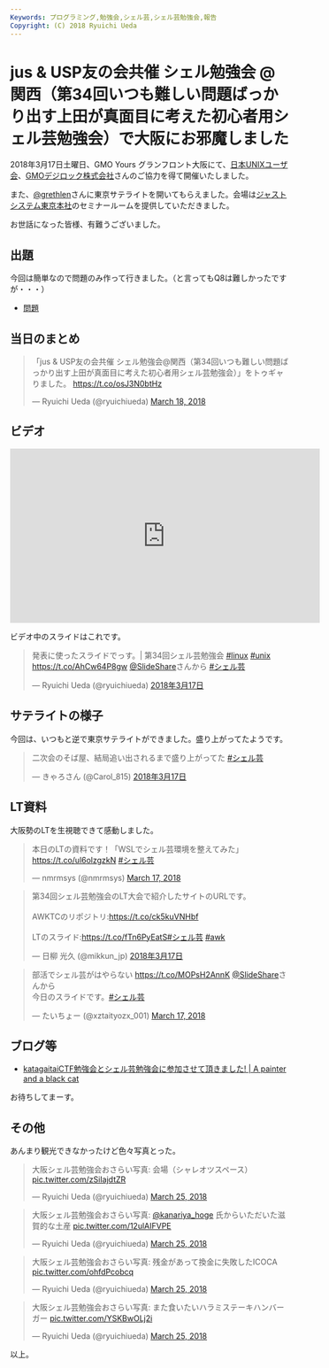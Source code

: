 ```yaml
---
Keywords: プログラミング,勉強会,シェル芸,シェル芸勉強会,報告
Copyright: (C) 2018 Ryuichi Ueda
---
```


# jus & USP友の会共催 シェル勉強会 @関西（第34回いつも難しい問題ばっかり出す上田が真面目に考えた初心者用シェル芸勉強会）で大阪にお邪魔しました


2018年3月17日土曜日、GMO Yours グランフロント大阪にて、[日本UNIXユーザ会](https://www.jus.or.jp/)、[GMOデジロック株式会社](https://www.digirock.co.jp/)さんのご協力を得て開催いたしました。

また、[@grethlen](https://twitter.com/grethlen)さんに東京サテライトを開いてもらえました。会場は[ジャストシステム東京本社](https://www.justsystems.com/jp/just/map-tokyo.html)のセミナールームを提供していただきました。

お世話になった皆様、有難うございました。

## 出題

今回は簡単なので問題のみ作って行きました。（と言ってもQ8は難しかったですが・・・）

* [問題](/?post=20180317_shellgei_34)

## 当日のまとめ

<blockquote class="twitter-tweet" data-partner="tweetdeck"><p lang="ja" dir="ltr">「jus &amp; USP友の会共催 シェル勉強会@関西（第34回いつも難しい問題ばっかり出す上田が真面目に考えた初心者用シェル芸勉強会）」をトゥギャりました。 <a href="https://t.co/osJ3N0btHz">https://t.co/osJ3N0btHz</a></p>&mdash; Ryuichi Ueda (@ryuichiueda) <a href="https://twitter.com/ryuichiueda/status/975184136393572352?ref_src=twsrc%5Etfw">March 18, 2018</a></blockquote>
<script async src="https://platform.twitter.com/widgets.js" charset="utf-8"></script>

## ビデオ

<iframe width="560" height="315" src="https://www.youtube.com/embed/_k_P0kW4bVw" frameborder="0" allow="autoplay; encrypted-media" allowfullscreen></iframe>

ビデオ中のスライドはこれです。

<blockquote class="twitter-tweet" data-lang="ja"><p lang="ja" dir="ltr">発表に使ったスライドでっす。| 第34回シェル芸勉強会 <a href="https://twitter.com/hashtag/linux?src=hash&amp;ref_src=twsrc%5Etfw">#linux</a> <a href="https://twitter.com/hashtag/unix?src=hash&amp;ref_src=twsrc%5Etfw">#unix</a> <a href="https://t.co/AhCw64P8gw">https://t.co/AhCw64P8gw</a> <a href="https://twitter.com/SlideShare?ref_src=twsrc%5Etfw">@SlideShare</a>さんから <a href="https://twitter.com/hashtag/%E3%82%B7%E3%82%A7%E3%83%AB%E8%8A%B8?src=hash&amp;ref_src=twsrc%5Etfw">#シェル芸</a></p>&mdash; Ryuichi Ueda (@ryuichiueda) <a href="https://twitter.com/ryuichiueda/status/975032562144825344?ref_src=twsrc%5Etfw">2018年3月17日</a></blockquote>
<script async src="https://platform.twitter.com/widgets.js" charset="utf-8"></script>


## サテライトの様子

今回は、いつもと逆で東京サテライトができました。盛り上がってたようです。

<blockquote class="twitter-tweet" data-lang="ja"><p lang="ja" dir="ltr">二次会のそば屋、結局追い出されるまで盛り上がってた <a href="https://twitter.com/hashtag/%E3%82%B7%E3%82%A7%E3%83%AB%E8%8A%B8?src=hash&amp;ref_src=twsrc%5Etfw">#シェル芸</a></p>&mdash; きゃろさん (@Carol_815) <a href="https://twitter.com/Carol_815/status/975005598331777024?ref_src=twsrc%5Etfw">2018年3月17日</a></blockquote>
<script async src="https://platform.twitter.com/widgets.js" charset="utf-8"></script>


## LT資料

大阪勢のLTを生視聴できて感動しました。

<blockquote class="twitter-tweet" data-partner="tweetdeck"><p lang="ja" dir="ltr">本日のLTの資料です！「WSLでシェル芸環境を整えてみた」 <a href="https://t.co/ul6olzgzkN">https://t.co/ul6olzgzkN</a> <a href="https://twitter.com/hashtag/%E3%82%B7%E3%82%A7%E3%83%AB%E8%8A%B8?src=hash&amp;ref_src=twsrc%5Etfw">#シェル芸</a></p>&mdash; nmrmsys (@nmrmsys) <a href="https://twitter.com/nmrmsys/status/974931743831556096?ref_src=twsrc%5Etfw">March 17, 2018</a></blockquote>
<script async src="https://platform.twitter.com/widgets.js" charset="utf-8"></script>

<blockquote class="twitter-tweet" data-lang="ja"><p lang="ja" dir="ltr">第34回シェル芸勉強会のLT大会で紹介したサイトのURLです。<br><br>AWKTCのリポジトリ:<a href="https://t.co/ck5kuVNHbf">https://t.co/ck5kuVNHbf</a><br><br>LTのスライド:<a href="https://t.co/fTn6PyEatS">https://t.co/fTn6PyEatS</a><a href="https://twitter.com/hashtag/%E3%82%B7%E3%82%A7%E3%83%AB%E8%8A%B8?src=hash&amp;ref_src=twsrc%5Etfw">#シェル芸</a> <a href="https://twitter.com/hashtag/awk?src=hash&amp;ref_src=twsrc%5Etfw">#awk</a></p>&mdash; 日柳 光久 (@mikkun_jp) <a href="https://twitter.com/mikkun_jp/status/974933549164904448?ref_src=twsrc%5Etfw">2018年3月17日</a></blockquote>
<script async src="https://platform.twitter.com/widgets.js" charset="utf-8"></script>

<blockquote class="twitter-tweet" data-partner="tweetdeck"><p lang="ja" dir="ltr">部活でシェル芸がはやらない <a href="https://t.co/MOPsH2AnnK">https://t.co/MOPsH2AnnK</a> <a href="https://twitter.com/SlideShare?ref_src=twsrc%5Etfw">@SlideShare</a>さんから<br>今日のスライドです。<a href="https://twitter.com/hashtag/%E3%82%B7%E3%82%A7%E3%83%AB%E8%8A%B8?src=hash&amp;ref_src=twsrc%5Etfw">#シェル芸</a></p>&mdash; たいちょー (@xztaityozx_001) <a href="https://twitter.com/xztaityozx_001/status/974977798564495360?ref_src=twsrc%5Etfw">March 17, 2018</a></blockquote>
<script async src="https://platform.twitter.com/widgets.js" charset="utf-8"></script>




## ブログ等

* [katagaitaiCTF勉強会とシェル芸勉強会に参加させて頂きました! | A painter and a black cat](http://www.raintrees.net/news/120#jus-amp-USP%E5%8F%8B%E3%81%AE%E4%BC%9A%E5%85%B1%E5%82%AC-%E3%82%B7%E3%82%A7%E3%83%AB%E5%8B%89%E5%BC%B7%E4%BC%9A-%E9%96%A2%E8%A5%BF%E7%AC%AC34%E5%9B%9E%E3%81%84%E3%81%A4%E3%82%82%E9%9B%A3%E3%81%97%E3%81%84%E5%95%8F%E9%A1%8C%E3%81%B0%E3%81%A3%E3%81%8B%E3%82%8A%E5%87%BA%E3%81%99%E4%B8%8A%E7%94%B0%E3%81%8C%E7%9C%9F%E9%9D%A2%E7%9B%AE%E3%81%AB%E8%80%83%E3%81%88%E3%81%9F%E5%88%9D%E5%BF%83%E8%80%85%E7%94%A8%E3%82%B7%E3%82%A7%E3%83%AB%E8%8A%B8%E5%8B%89%E5%BC%B7%E4%BC%9A)

お待ちしてまーす。

## その他

あんまり観光できなかったけど色々写真とった。

<blockquote class="twitter-tweet" data-partner="tweetdeck"><p lang="ja" dir="ltr">大阪シェル芸勉強会おさらい写真: 会場（シャレオツスペース） <a href="https://t.co/zSiIajdtZR">pic.twitter.com/zSiIajdtZR</a></p>&mdash; Ryuichi Ueda (@ryuichiueda) <a href="https://twitter.com/ryuichiueda/status/977715601840906240?ref_src=twsrc%5Etfw">March 25, 2018</a></blockquote>
<script async src="https://platform.twitter.com/widgets.js" charset="utf-8"></script>

<blockquote class="twitter-tweet" data-partner="tweetdeck"><p lang="ja" dir="ltr">大阪シェル芸勉強会おさらい写真: <a href="https://twitter.com/kanariya_hoge?ref_src=twsrc%5Etfw">@kanariya_hoge</a> 氏からいただいた滋賀的な土産 <a href="https://t.co/12ulAIFVPE">pic.twitter.com/12ulAIFVPE</a></p>&mdash; Ryuichi Ueda (@ryuichiueda) <a href="https://twitter.com/ryuichiueda/status/977715873359085569?ref_src=twsrc%5Etfw">March 25, 2018</a></blockquote>
<script async src="https://platform.twitter.com/widgets.js" charset="utf-8"></script>

<blockquote class="twitter-tweet" data-partner="tweetdeck"><p lang="ja" dir="ltr">大阪シェル芸勉強会おさらい写真: 残金があって換金に失敗したICOCA <a href="https://t.co/ohfdPcobcq">pic.twitter.com/ohfdPcobcq</a></p>&mdash; Ryuichi Ueda (@ryuichiueda) <a href="https://twitter.com/ryuichiueda/status/977716355339137024?ref_src=twsrc%5Etfw">March 25, 2018</a></blockquote>
<script async src="https://platform.twitter.com/widgets.js" charset="utf-8"></script>

<blockquote class="twitter-tweet" data-partner="tweetdeck"><p lang="ja" dir="ltr">大阪シェル芸勉強会おさらい写真: また食いたいハラミステーキハンバーガー <a href="https://t.co/YSKBwOLj2i">pic.twitter.com/YSKBwOLj2i</a></p>&mdash; Ryuichi Ueda (@ryuichiueda) <a href="https://twitter.com/ryuichiueda/status/977717322889674752?ref_src=twsrc%5Etfw">March 25, 2018</a></blockquote>
<script async src="https://platform.twitter.com/widgets.js" charset="utf-8"></script>



以上。
